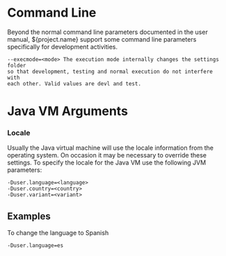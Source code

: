 # Command Line
Beyond the normal command line parameters documented in the user manual, 
${project.name} support some command line parameters specifically for 
development activities.

    --execmode=<mode> The execution mode internally changes the settings folder
    so that development, testing and normal execution do not interfere with
    each other. Valid values are devl and test.

# Java VM Arguments
### Locale
Usually the Java virtual machine will use the locale information from the 
operating system. On occasion it may be necessary to override these settings.
To specify the locale for the Java VM use the following JVM parameters:

    -Duser.language=<language>
    -Duser.country=<country>
    -Duser.variant=<variant>

## Examples
To change the language to Spanish

    -Duser.language=es
